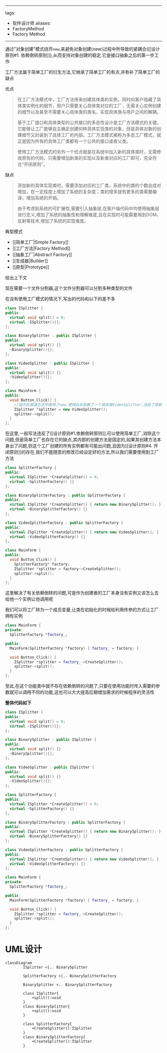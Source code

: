
---
tags:
  - 软件设计师
aliases:
  - FactoryMethod
  - Factory Method
---
通过"对象创建"模式绕开`new`,来避免对象创建(new)过程中所导致的紧耦合([[设计原则#1. 依赖倒转原则]]),从而支持对象创建的稳定.它是接口抽象之后的第一步工作

工厂方法属于简单工厂的衍生方法,它继承了简单工厂的有点,并弥补了简单工厂的缺点



优点

> 在工厂方法模式中，工厂方法用来创建具体类的实例，同时向客户隐藏了具体类实例化的细节，用户只需要关心具体类对应的工厂，无需关心实例创建的细节以及甚至不需要关心具体类的类名，实现具体类与用户之间的解耦。
> 
> 基于工厂接口和具体类型的公共接口的多态性设计是工厂方法模式的关键。它能够让工厂能够自主确定创建何种具体实现类的对象，但是具体对象的创建细节又封装到了具体工厂的内部。工厂方法模式被称为多态工厂模式，就正是因为所有的具体工厂类都有一个公共的接口或者父类。
> 
> 使用工厂方法模式的另外一个优点就是在系统中加入新的具体类时，无需修改原有的代码，只需要增加新类的实现以及新类对应的工厂即可，完全符合“开闭原则”。

缺点

> 添加新的具体实现类时，需要添加对应的工厂类，系统中的类的个数会成对增加，在一定程度上增加了系统的复杂度；类的增多就有更多的类需要编译，增加系统的开销。
>
> 由于考虑到系统的可扩展性,需要引入抽象层,在客户端代码中均使用抽象层进行定义,增加了系统的抽象性和理解难度,且在实现时可能需要用到DOM、 反射等技术,增加了系统的实现难度。



典型模式

- [[简单工厂|Simple Factory]]
- [[工厂方法|Factory Method]]
- [[抽象工厂|Abstract Factory]]
- [[生成器|Builder]]
- [[原型|Prototype]]



给出上下文

现在需要一个文件分割器,这个文件分割器可以分割多种类型的文件

在没有使用工厂模式的情况下,写出的代码和以下的差不多

```c++
class ISplitter {
public:
  virtual void split() = 0;
  virtual ~ISplitter(){};
};

class BinarySplitter : public ISplitter {
public:
  virtual void split() {}
  ~BinarySplitter(){};
};

class VideoSplitter : public ISplitter {
public:
  virtual void split() {}
  ~VideoSplitter(){};
};

class MainForm {
public:
  void Button_Click() {
    //因为在普通方法中使用了new,使得此处依赖了一个具体类VideoSplitter,违反了依赖倒转原则
    ISplitter *splitter = new VideoSplitter();
    splitter->split();
  }
};
```

在这里,一般写法违反了[[设计原则#1.依赖倒转原则]],可以使用简单工厂,消除这个问题,但是简单工厂也存在它的缺点,其内部的创建方法是固定的,如果其创建方法本身出了问题,则这个工厂创建的所有实例都有可能出问题,且因为[[设计原则#4. 开闭原则]]的存在,我们不能随意的修改已经设定好的方法,所以我们需要使用到工厂方法

```c++
class SplitterFactory {
public:
  virtual ISplitter *CreateSplitter() = 0;
  virtual ~SplitterFactory() {}
};

class BinarySplitterFactory : public SplitterFactory {
public:
  virtual ISplitter *CreateSplitter() { return new BinarySplitter(); }
  virtual ~BinarySplitterFactory() {}
};

class VideoSplitterFactory : public SplitterFactory {
public:
  virtual ISplitter *CreateSplitter() { return new VideoSplitter(); }
  virtual ~VideoSplitterFactory() {}
};

class MainForm {
public:
  void Button_Click() {
    SplitterFactory* factory;
    ISplitter *splitter = factory->CreateSplitter();
    splitter->split();
  }
};
```

这里解决了有关依赖倒转的问题,可是作为创建者的工厂本身没有实例又该怎么去给他一个实例让他调用呢

我们可以将工厂转为一个成员变量,让类在初始化的时候给利用传参的方式让工厂拥有实例

```c++
class MainForm {
private:
  SplitterFactory *factory_;

public:
  MainForm(SplitterFactory *factory) { factory_ = factory; }

  void Button_Click() {
    ISplitter *splitter = factory_->CreateSplitter();
    splitter->split();
  }
};

```

至此,在这个功能类中就不存在依赖倒转的问题了,只要在使用功能时传入需要的参数就可以调用不同的功能,这也可以大大提高后期增加需求的时候程序的灵活性

**整体代码如下**

```c++
class ISplitter {
public:
  virtual void split() = 0;
  virtual ~ISplitter(){};
};

class BinarySplitter : public ISplitter {
public:
  virtual void split() {}
  ~BinarySplitter(){};
};

class VideoSplitter : public ISplitter {
public:
  virtual void split() {}
  ~VideoSplitter(){};
};

class SplitterFactory {
public:
  virtual ISplitter *CreateSplitter() = 0;
  virtual ~SplitterFactory() {}
};

class BinarySplitterFactory : public SplitterFactory {
public:
  virtual ISplitter *CreateSplitter() { return new BinarySplitter(); }
  virtual ~BinarySplitterFactory() {}
};

class VideoSplitterFactory : public SplitterFactory {
public:
  virtual ISplitter *CreateSplitter() { return new VideoSplitter(); }
  virtual ~VideoSplitterFactory() {}
};

class MainForm {
private:
  SplitterFactory *factory_;

public:
  MainForm(SplitterFactory *factory) { factory_ = factory; }

  void Button_Click() {
    ISplitter *splitter = factory_->CreateSplitter();
    splitter->split();
  }
};
```

# UML设计

```mermaid
classDiagram
        ISplitter <|.. BinarySplitter
        
        SplitterFactory <|.. BinarySplitterFactory
        
        BinarySplitter <.. BinarySplitterFactory
        
        class ISplitter{
        	+split():void
        }
        class BinarySplitter{
	        +split():void
        }
        
        class SplitterFactory{
        	+CreateSplitter():ISplitter
        }
        class BinarySplitterFactory{
        	+CreateSplitter():ISplitter
        }


```
